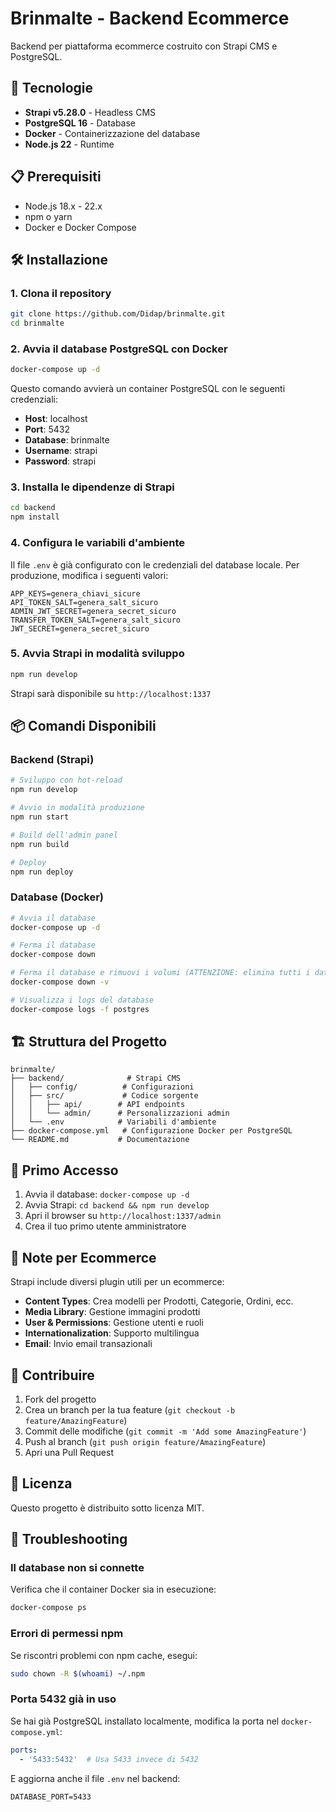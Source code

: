 # Brinmalte - Backend Ecommerce

Backend per piattaforma ecommerce costruito con Strapi CMS e PostgreSQL.

## 🚀 Tecnologie

- **Strapi v5.28.0** - Headless CMS
- **PostgreSQL 16** - Database
- **Docker** - Containerizzazione del database
- **Node.js 22** - Runtime

## 📋 Prerequisiti

- Node.js 18.x - 22.x
- npm o yarn
- Docker e Docker Compose

## 🛠️ Installazione

### 1. Clona il repository

```bash
git clone https://github.com/Didap/brinmalte.git
cd brinmalte
```

### 2. Avvia il database PostgreSQL con Docker

```bash
docker-compose up -d
```

Questo comando avvierà un container PostgreSQL con le seguenti credenziali:
- **Host**: localhost
- **Port**: 5432
- **Database**: brinmalte
- **Username**: strapi
- **Password**: strapi

### 3. Installa le dipendenze di Strapi

```bash
cd backend
npm install
```

### 4. Configura le variabili d'ambiente

Il file `.env` è già configurato con le credenziali del database locale. Per produzione, modifica i seguenti valori:

```env
APP_KEYS=genera_chiavi_sicure
API_TOKEN_SALT=genera_salt_sicuro
ADMIN_JWT_SECRET=genera_secret_sicuro
TRANSFER_TOKEN_SALT=genera_salt_sicuro
JWT_SECRET=genera_secret_sicuro
```

### 5. Avvia Strapi in modalità sviluppo

```bash
npm run develop
```

Strapi sarà disponibile su `http://localhost:1337`

## 📦 Comandi Disponibili

### Backend (Strapi)

```bash
# Sviluppo con hot-reload
npm run develop

# Avvio in modalità produzione
npm run start

# Build dell'admin panel
npm run build

# Deploy
npm run deploy
```

### Database (Docker)

```bash
# Avvia il database
docker-compose up -d

# Ferma il database
docker-compose down

# Ferma il database e rimuovi i volumi (ATTENZIONE: elimina tutti i dati)
docker-compose down -v

# Visualizza i logs del database
docker-compose logs -f postgres
```

## 🏗️ Struttura del Progetto

```
brinmalte/
├── backend/              # Strapi CMS
│   ├── config/          # Configurazioni
│   ├── src/             # Codice sorgente
│   │   ├── api/        # API endpoints
│   │   └── admin/      # Personalizzazioni admin
│   └── .env            # Variabili d'ambiente
├── docker-compose.yml   # Configurazione Docker per PostgreSQL
└── README.md           # Documentazione
```

## 🔐 Primo Accesso

1. Avvia il database: `docker-compose up -d`
2. Avvia Strapi: `cd backend && npm run develop`
3. Apri il browser su `http://localhost:1337/admin`
4. Crea il tuo primo utente amministratore

## 📝 Note per Ecommerce

Strapi include diversi plugin utili per un ecommerce:

- **Content Types**: Crea modelli per Prodotti, Categorie, Ordini, ecc.
- **Media Library**: Gestione immagini prodotti
- **User & Permissions**: Gestione utenti e ruoli
- **Internationalization**: Supporto multilingua
- **Email**: Invio email transazionali

## 🤝 Contribuire

1. Fork del progetto
2. Crea un branch per la tua feature (`git checkout -b feature/AmazingFeature`)
3. Commit delle modifiche (`git commit -m 'Add some AmazingFeature'`)
4. Push al branch (`git push origin feature/AmazingFeature`)
5. Apri una Pull Request

## 📄 Licenza

Questo progetto è distribuito sotto licenza MIT.

## 🐛 Troubleshooting

### Il database non si connette

Verifica che il container Docker sia in esecuzione:
```bash
docker-compose ps
```

### Errori di permessi npm

Se riscontri problemi con npm cache, esegui:
```bash
sudo chown -R $(whoami) ~/.npm
```

### Porta 5432 già in uso

Se hai già PostgreSQL installato localmente, modifica la porta nel `docker-compose.yml`:
```yaml
ports:
  - '5433:5432'  # Usa 5433 invece di 5432
```

E aggiorna anche il file `.env` nel backend:
```env
DATABASE_PORT=5433
```

